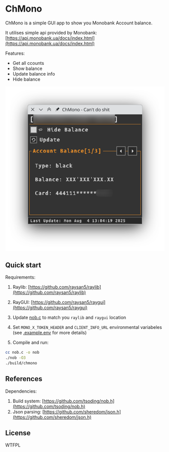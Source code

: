 # ChMono
ChMono is a simple GUI app to show you Monobank Account balance.

It utilises simple api provided by Monobank: [https://api.monobank.ua/docs/index.html](https://api.monobank.ua/docs/index.html)

Features:
- Get all ccounts
- Show balance
- Update balance info
- Hide balance

<div style="text-align:center"><img src="./images/demo.png" /></div>

## Quick start

Requirements:
1. Raylib: [https://github.com/raysan5/raylib](https://github.com/raysan5/raylib)
2. RayGUI: [https://github.com/raysan5/raygui](https://github.com/raysan5/raygui)

1. Update [nob.c](./nob.c) to match you `raylib` and `raygui` location
2. Set `MONO_X_TOKEN_HEADER` and `CLIENT_INFO_URL` environmental variabeles (see [.example.env](./.example.env) for more details)
3. Compile and run:
```bash
cc nob.c -o nob
./nob -O3
./build/chmono
```

## References
Dependencies:
1. Build system: [https://github.com/tsoding/nob.h](https://github.com/tsoding/nob.h)
2. Json parsing: [https://github.com/sheredom/json.h](https://github.com/sheredom/json.h)

## License
WTFPL